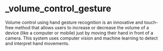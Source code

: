 # _volume_control_gesture
Volume control using hand gesture recognition is an innovative and touch-free method that allows users to increase or decrease the volume of a device (like a computer or mobile) just by moving their hand in front of a camera. This system uses computer vision and machine learning to detect and interpret hand movements.
